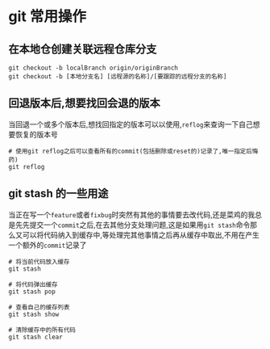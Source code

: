 <!--
 * @Author: kongchaolaohei
 * @Date: 2021-08-23 14:12:05
 * @LastEditTime: 2021-11-09 14:50:38
 * @LastEditors: kongchaolaohei
 * @FilePath: /vuepress-note/docs/commonly/git/commonly.md
-->

# git 常用操作

## 在本地仓创建关联远程仓库分支

```shell
git checkout -b localBranch origin/originBranch
git checkout -b [本地分支名] [远程源的名称]/[要跟踪的远程分支的名称]
```

## 回退版本后,想要找回会退的版本

当回退一个或多个版本后,想找回指定的版本可以以使用,`reflog`来查询一下自己想要恢复的版本号

```shell
# 使用git reflog之后可以查看所有的commit(包括删除或reset的)记录了,唯一指定后悔药)
git reflog
```

## git stash 的一些用途

当正在写一个`feature`或者`fixbug`时突然有其他的事情要去改代码,还是菜鸡的我总是先先提交一个`commit`之后,在去其他分支处理问题,这是如果用`git stash`命令那么又可以将代码纳入到缓存中,等处理完其他事情之后再从缓存中取出,不用在产生一个额外的`commit`记录了

```shell
# 将当前代码放入缓存
git stash

# 将代码弹出缓存
git stash pop

# 查看自己的缓存列表
git stash show

# 清除缓存中的所有代码
git stash clear
```
